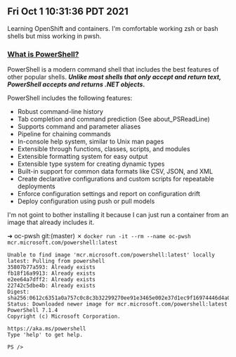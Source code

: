 ## Fri Oct  1 10:31:36 PDT 2021
Learning OpenShift and containers. I'm comfortable working zsh or bash shells but miss working in pwsh. 

### [What is PowerShell?](https://docs.microsoft.com/en-us/powershell/scripting/overview?view=powershell-7.1)
PowerShell is a modern command shell that includes the best features of other popular shells. ***Unlike most shells that only accept and return text, PowerShell accepts and returns .NET objects.*** 

PowerShell includes the following features:
- Robust command-line history
- Tab completion and command prediction (See about_PSReadLine)
- Supports command and parameter aliases
- Pipeline for chaining commands
- In-console help system, similar to Unix man pages
- Extensible through functions, classes, scripts, and modules
- Extensible formatting system for easy output
- Extensible type system for creating dynamic types
- Built-in support for common data formats like CSV, JSON, and XML
- Create declarative configurations and custom scripts for repeatable deployments
- Enforce configuration settings and report on configuration drift
- Deploy configuration using push or pull models

I'm not goint to bother installing it because I can just run a container from an image that already includes it.

➜  oc-pwsh git:(master) ✗ `docker run -it --rm --name oc-pwsh mcr.microsoft.com/powershell:latest`
```
Unable to find image 'mcr.microsoft.com/powershell:latest' locally
latest: Pulling from powershell
35807b77a593: Already exists 
fb18f16a9913: Already exists 
e2ee64a7dff2: Already exists 
22742c5dbe4b: Already exists 
Digest: sha256:0612c6351a0a757c0c8c3b32299270ee91e3465e002e37d1ec9f16974446d4a0
Status: Downloaded newer image for mcr.microsoft.com/powershell:latest
PowerShell 7.1.4
Copyright (c) Microsoft Corporation.

https://aka.ms/powershell
Type 'help' to get help.

PS /> 
```